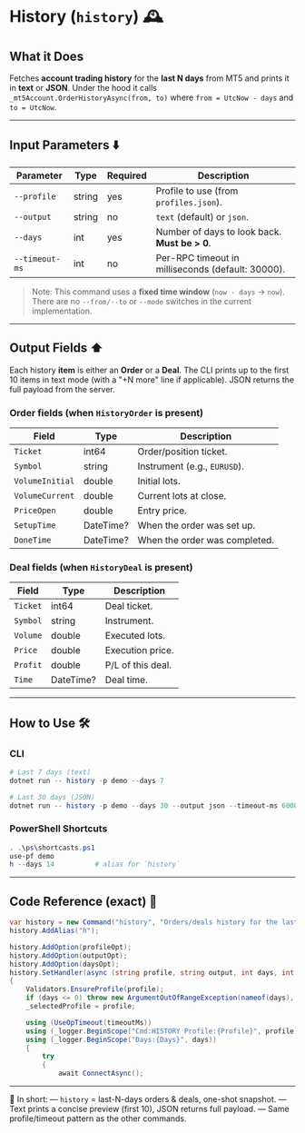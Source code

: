 # History (`history`) 🕰️

## What it Does

Fetches **account trading history** for the **last N days** from MT5 and prints it in **text** or **JSON**.
Under the hood it calls `_mt5Account.OrderHistoryAsync(from, to)` where `from = UtcNow - days` and `to = UtcNow`.

---

## Input Parameters ⬇️

| Parameter      | Type   | Required | Description                                       |
| -------------- | ------ | -------- | ------------------------------------------------- |
| `--profile`    | string | yes        | Profile to use (from `profiles.json`).            |
| `--output`     | string | no        | `text` (default) or `json`.                       |
| `--days`       | int    | yes        | Number of days to look back. **Must be > 0**.     |
| `--timeout-ms` | int    | no        | Per-RPC timeout in milliseconds (default: 30000). |

> Note: This command uses a **fixed time window** (`now - days` → `now`). There are no `--from/--to` or `--mode` switches in the current implementation.

---

## Output Fields ⬆️

Each history **item** is either an **Order** or a **Deal**. The CLI prints up to the first 10 items in text mode (with a "+N more" line if applicable). JSON returns the full payload from the server.

### Order fields (when `HistoryOrder` is present)

| Field           | Type      | Description                   |
| --------------- | --------- | ----------------------------- |
| `Ticket`        | int64     | Order/position ticket.        |
| `Symbol`        | string    | Instrument (e.g., `EURUSD`).  |
| `VolumeInitial` | double    | Initial lots.                 |
| `VolumeCurrent` | double    | Current lots at close.        |
| `PriceOpen`     | double    | Entry price.                  |
| `SetupTime`     | DateTime? | When the order was set up.    |
| `DoneTime`      | DateTime? | When the order was completed. |

### Deal fields (when `HistoryDeal` is present)

| Field    | Type      | Description       |
| -------- | --------- | ----------------- |
| `Ticket` | int64     | Deal ticket.      |
| `Symbol` | string    | Instrument.       |
| `Volume` | double    | Executed lots.    |
| `Price`  | double    | Execution price.  |
| `Profit` | double    | P/L of this deal. |
| `Time`   | DateTime? | Deal time.        |

---

## How to Use 🛠️

### CLI

```powershell
# Last 7 days (text)
dotnet run -- history -p demo --days 7

# Last 30 days (JSON)
dotnet run -- history -p demo --days 30 --output json --timeout-ms 60000
```

### PowerShell Shortcuts

```powershell
. .\ps\shortcasts.ps1
use-pf demo
h --days 14          # alias for `history`
```

---

## Code Reference (exact) 🧩

```csharp
var history = new Command("history", "Orders/deals history for the last N days");
history.AddAlias("h");

history.AddOption(profileOpt);
history.AddOption(outputOpt);
history.AddOption(daysOpt);
history.SetHandler(async (string profile, string output, int days, int timeoutMs) =>
{
    Validators.EnsureProfile(profile);
    if (days <= 0) throw new ArgumentOutOfRangeException(nameof(days), "Days must be > 0.");
    _selectedProfile = profile;

    using (UseOpTimeout(timeoutMs))
    using (_logger.BeginScope("Cmd:HISTORY Profile:{Profile}", profile))
    using (_logger.BeginScope("Days:{Days}", days))
    {
        try
        {
            await ConnectAsync();
```
---

📌 In short:
— `history` = last-N-days orders & deals, one-shot snapshot.
— Text prints a concise preview (first 10), JSON returns full payload.
— Same profile/timeout pattern as the other commands.
